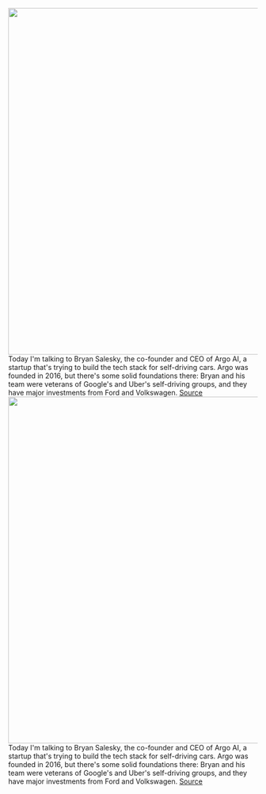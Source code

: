 <img src='https://cdn.vox-cdn.com/thumbor/MI0N5ULhSlp9ps6MXmXe63nl-gA=/0x0:2050x1367/1200x675/filters:focal(861x520:1189x848)/cdn.vox-cdn.com/uploads/chorus_image/image/69735919/VRG_ILLO_Decoder_ARGO_AI_s.0.jpg' width='700px' /><br/>
Today I'm talking to Bryan Salesky, the co-founder and CEO of Argo AI, a startup that's trying to build the tech stack for self-driving cars. Argo was founded in 2016, but there's some solid foundations there: Bryan and his team were veterans of Google's and Uber's self-driving groups, and they have major investments from Ford and Volkswagen.
<a href='https://www.theverge.com/22627847/argo-ai-bryan-salesky-decoder-interview-lyft-self-driving'> Source <a/><img src='https://cdn.vox-cdn.com/thumbor/MI0N5ULhSlp9ps6MXmXe63nl-gA=/0x0:2050x1367/1200x675/filters:focal(861x520:1189x848)/cdn.vox-cdn.com/uploads/chorus_image/image/69735919/VRG_ILLO_Decoder_ARGO_AI_s.0.jpg' width='700px' /><br/>
Today I'm talking to Bryan Salesky, the co-founder and CEO of Argo AI, a startup that's trying to build the tech stack for self-driving cars. Argo was founded in 2016, but there's some solid foundations there: Bryan and his team were veterans of Google's and Uber's self-driving groups, and they have major investments from Ford and Volkswagen.
<a href='https://www.theverge.com/22627847/argo-ai-bryan-salesky-decoder-interview-lyft-self-driving'> Source <a/>